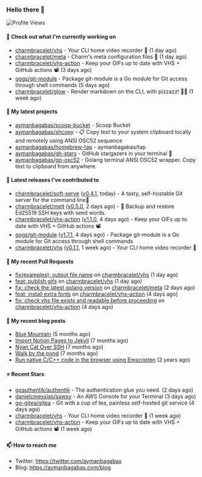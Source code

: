 ### Hello there 👋

![Profile Views](https://komarev.com/ghpvc/?username=aymanbagabas&label=PROFILE+VIEWS)

#### 👷 Check out what I'm currently working on

- [charmbracelet/vhs](https://github.com/charmbracelet/vhs) - Your CLI home video recorder 📼 (1 day ago)
- [charmbracelet/meta](https://github.com/charmbracelet/meta) - Charm&#39;s meta configuration files 🫥 (1 day ago)
- [charmbracelet/vhs-action](https://github.com/charmbracelet/vhs-action) - Keep your GIFs up to date with VHS &#43; GitHub actions 📽️ (3 days ago)
- [gogs/git-module](https://github.com/gogs/git-module) - Package git-module is a Go module for Git access through shell commands (5 days ago)
- [charmbracelet/glow](https://github.com/charmbracelet/glow) - Render markdown on the CLI, with pizzazz! 💅🏻 (1 week ago)

#### 🌱 My latest projects

- [aymanbagabas/scoop-bucket](https://github.com/aymanbagabas/scoop-bucket) - Scoop Bucket
- [aymanbagabas/shcopy](https://github.com/aymanbagabas/shcopy) - 📋 Copy text to your system clipboard locally and remotely using ANSI OSC52 sequence
- [aymanbagabas/homebrew-tap](https://github.com/aymanbagabas/homebrew-tap) - aymanbagabas/tap
- [aymanbagabas/gh-stars](https://github.com/aymanbagabas/gh-stars) - GitHub stargazers in your terminal 🌟
- [aymanbagabas/go-osc52](https://github.com/aymanbagabas/go-osc52) - Golang terminal ANSI OSC52 wrapper. Copy text to clipboard from anywhere.

#### 🔭 Latest releases I've contributed to

- [charmbracelet/soft-serve](https://github.com/charmbracelet/soft-serve) ([v0.4.1](https://github.com/charmbracelet/soft-serve/releases/tag/v0.4.1), today) - A tasty, self-hostable Git server for the command line🍦
- [charmbracelet/melt](https://github.com/charmbracelet/melt) ([v0.5.0](https://github.com/charmbracelet/melt/releases/tag/v0.5.0), 2 days ago) - 🧊 Backup and restore Ed25519 SSH keys with seed words.
- [charmbracelet/vhs-action](https://github.com/charmbracelet/vhs-action) ([v1.1.0](https://github.com/charmbracelet/vhs-action/releases/tag/v1.1.0), 4 days ago) - Keep your GIFs up to date with VHS &#43; GitHub actions 📽️
- [gogs/git-module](https://github.com/gogs/git-module) ([v1.7.1](https://github.com/gogs/git-module/releases/tag/v1.7.1), 4 days ago) - Package git-module is a Go module for Git access through shell commands
- [charmbracelet/vhs](https://github.com/charmbracelet/vhs) ([v0.1.1](https://github.com/charmbracelet/vhs/releases/tag/v0.1.1), 1 week ago) - Your CLI home video recorder 📼

#### 🔨 My recent Pull Requests

- [fix(examples): output file name](https://github.com/charmbracelet/vhs/pull/140) on [charmbracelet/vhs](https://github.com/charmbracelet/vhs) (1 day ago)
- [feat: publish gifs](https://github.com/charmbracelet/vhs/pull/139) on [charmbracelet/vhs](https://github.com/charmbracelet/vhs) (1 day ago)
- [fix: check the latest golang version](https://github.com/charmbracelet/meta/pull/61) on [charmbracelet/meta](https://github.com/charmbracelet/meta) (2 days ago)
- [feat: install extra fonts](https://github.com/charmbracelet/vhs-action/pull/13) on [charmbracelet/vhs-action](https://github.com/charmbracelet/vhs-action) (4 days ago)
- [fix: check vhs file exists and readable before proceeding](https://github.com/charmbracelet/vhs-action/pull/12) on [charmbracelet/vhs-action](https://github.com/charmbracelet/vhs-action) (4 days ago)

#### 📜 My recent blog posts

- [Blue Mountain](https://aymanbagabas.com/blog/2022/06/02/blue-mountain.html) (5 months ago)
- [Import Notion Pages to Jekyll](https://aymanbagabas.com/blog/2022/03/29/import-notion-pages-to-jekyll.html) (7 months ago)
- [Nyan Cat Over SSH](https://aymanbagabas.com/blog/2022/03/25/nyan-cat-over-ssh.html) (7 months ago)
- [Walk by the pond](https://aymanbagabas.com/blog/2022/03/10/walk-by-the-pond.html) (7 months ago)
- [Run native C/C&#43;&#43; code in the browser using Emscripten](https://aymanbagabas.com/blog/2020/11/18/run-native-c-c&#43;&#43;-code-in-the-browser-using-emscripten.html) (2 years ago)

#### ⭐ Recent Stars

- [goauthentik/authentik](https://github.com/goauthentik/authentik) - The authentication glue you need. (2 days ago)
- [danielcmessias/sawsy](https://github.com/danielcmessias/sawsy) - An AWS Console for your Terminal (3 days ago)
- [go-gitea/gitea](https://github.com/go-gitea/gitea) - Git with a cup of tea, painless self-hosted git service (4 days ago)
- [charmbracelet/vhs](https://github.com/charmbracelet/vhs) - Your CLI home video recorder 📼 (1 week ago)
- [charmbracelet/vhs-action](https://github.com/charmbracelet/vhs-action) - Keep your GIFs up to date with VHS &#43; GitHub actions 📽️ (1 week ago)

#### 📫 How to reach me

- Twitter: https://twitter.com/aymanbagabas
- Blog: https://aymanbagabas.com/blog
